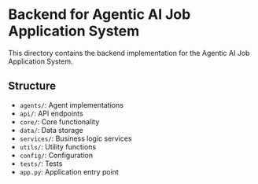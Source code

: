 # Backend for Agentic AI Job Application System

This directory contains the backend implementation for the Agentic AI Job Application System.

## Structure

- `agents/`: Agent implementations
- `api/`: API endpoints
- `core/`: Core functionality
- `data/`: Data storage
- `services/`: Business logic services
- `utils/`: Utility functions
- `config/`: Configuration
- `tests/`: Tests
- `app.py`: Application entry point